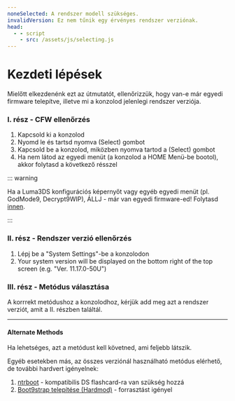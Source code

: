 ```yaml
---
noneSelected: A rendszer modell szükséges.
invalidVersion: Ez nem tűnik egy érvényes rendszer verziónak.
head:
  - - script
    - src: /assets/js/selecting.js
---
```


# Kezdeti lépések

Mielőtt elkezdenénk ezt az útmutatót, ellenőrizzük, hogy van-e már egyedi firmware telepítve, illetve mi a konzolod jelenlegi rendszer verziója.

### I. rész - CFW ellenőrzés

1. Kapcsold ki a konzolod
2. Nyomd le és tartsd nyomva (Select) gombot
3. Kapcsold be a konzolod, miközben nyomva tartod a (Select) gombot
4. Ha nem látod az egyedi menüt (a konzolod a HOME Menü-be bootol), akkor folytasd a következő résszel

::: warning

Ha a Luma3DS konfigurációs képernyőt vagy egyéb egyedi menüt (pl. GodMode9, Decrypt9WIP), ÁLLJ - már van egyedi firmware-ed! Folytasd [innen](checking-for-cfw#what-to-do-next).

:::

### II. rész - Rendszer verzió ellenőrzés

1. Lépj be a "System Settings"-be a konzolodon
2. Your system version will be displayed on the bottom right of the top screen (e.g. "Ver. 11.17.0-50U")

### III. rész - Metódus választása

A korrrekt metódushoz a konzolodhoz, kérjük add meg azt a rendszer verziót, amit a II. részben találtál.

<!--@include: @/_internal/consoleVersionSelect.html -->

---

#### Alternate Methods

Ha lehetséges, azt a metódust kell követned, ami feljebb látszik.

Egyéb esetekben más, az összes verziónál használható metódus elérhető, de további hardvert igényelnek:

1. [ntrboot](ntrboot) - kompatibilis DS flashcard-ra van szükség hozzá
2. [Boot9strap telepítése (Hardmod)](installing-boot9strap-\(hardmod\)) - forrasztást igényel
